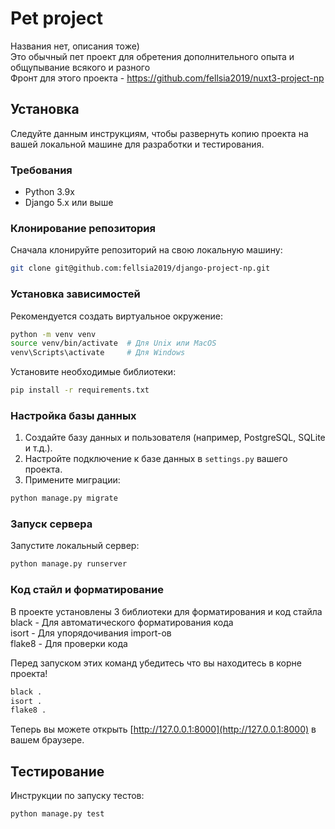 # Pet project

Названия нет, описания тоже)  
Это обычный пет проект для обретения дополнительного опыта и общупывание всякого и разного  
Фронт для этого проекта - https://github.com/fellsia2019/nuxt3-project-np  


## Установка

Следуйте данным инструкциям, чтобы развернуть копию проекта на вашей локальной машине для разработки и тестирования.

### Требования

- Python 3.9x
- Django 5.x или выше


### Клонирование репозитория

Сначала клонируйте репозиторий на свою локальную машину:

```bash
git clone git@github.com:fellsia2019/django-project-np.git
```

### Установка зависимостей

Рекомендуется создать виртуальное окружение:

```bash
python -m venv venv
source venv/bin/activate  # Для Unix или MacOS
venv\Scripts\activate     # Для Windows
```

Установите необходимые библиотеки:

```bash
pip install -r requirements.txt
```

### Настройка базы данных

1. Создайте базу данных и пользователя (например, PostgreSQL, SQLite и т.д.).
2. Настройте подключение к базе данных в `settings.py` вашего проекта.
3. Примените миграции:

```bash
python manage.py migrate
```

### Запуск сервера

Запустите локальный сервер:

```bash
python manage.py runserver
```

### Код стайл и форматирование
В проекте установлены 3 библиотеки для форматирования и код стайла  
black - Для автоматического форматирования кода    
isort - Для упорядочивания import-ов    
flake8 - Для проверки кода 

Перед запуском этих команд убедитесь что вы находитесь в корне проекта!
```bash
black .  
isort .  
flake8 .  
``` 

Теперь вы можете открыть [http://127.0.0.1:8000](http://127.0.0.1:8000) в вашем браузере.

## Тестирование

Инструкции по запуску тестов:

```bash
python manage.py test
```
